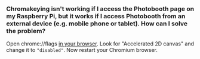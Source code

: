 ### Chromakeying isn't working if I access the Photobooth page on my Raspberry Pi, but it works if I access Photobooth from an external device (e.g. mobile phone or tablet). How can I solve the problem?

Open chrome://flags [in your browser](chrome://flags).
Look for "Accelerated 2D canvas" and change it to ```"disabled"```.
Now restart your Chromium browser.